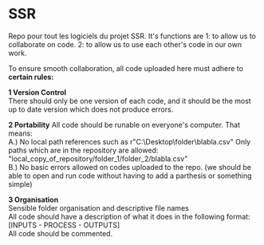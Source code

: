 # SSR
Repo pour tout les logiciels du projet SSR. It's functions are 
1: to allow us to collaborate on code.
2: to allow us to use each other's code in our own work.

To ensure smooth collaboration, all code uploaded here must adhere to 
**certain rules:**

**1 Version Control** <br>
  There should only be one version of each code, and it should be the most up to date version which does not produce errors.

**2 Portability**
  All code should be runable on everyone's computer. That means: <br>
    A.) No local path references such as r"C:\Desktop\folder\blabla.csv"
        Only paths which are in the repository are allowed: "local_copy_of_repository/folder_1/folder_2/blabla.csv" <br>
    B.) No basic errors allowed on codes uploaded to the repo. (we should be able to open and run code without having to add a parthesis or something simple) <br>

**3 Organisation** <br>
  Sensible folder organisation and descriptive file names <br>
  All code should have a description of what it does in the following format: <br>
    [INPUTS - PROCESS - OUTPUTS] <br>
  All code should be commented.
  
  
